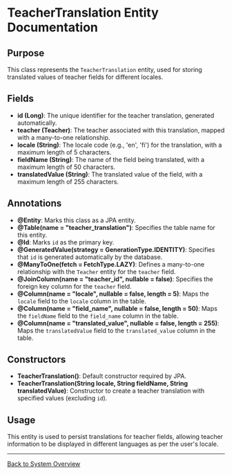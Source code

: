 # TeacherTranslation Entity Documentation

## Purpose

This class represents the `TeacherTranslation` entity, used for storing translated values of teacher fields for different locales.

## Fields

- **id (Long)**: The unique identifier for the teacher translation, generated automatically.
- **teacher (Teacher)**: The teacher associated with this translation, mapped with a many-to-one relationship.
- **locale (String)**: The locale code (e.g., 'en', 'fi') for the translation, with a maximum length of 5 characters.
- **fieldName (String)**: The name of the field being translated, with a maximum length of 50 characters.
- **translatedValue (String)**: The translated value of the field, with a maximum length of 255 characters.

## Annotations

- **@Entity**: Marks this class as a JPA entity.
- **@Table(name = "teacher_translation")**: Specifies the table name for this entity.
- **@Id**: Marks `id` as the primary key.
- **@GeneratedValue(strategy = GenerationType.IDENTITY)**: Specifies that `id` is generated automatically by the database.
- **@ManyToOne(fetch = FetchType.LAZY)**: Defines a many-to-one relationship with the `Teacher` entity for the `teacher` field.
- **@JoinColumn(name = "teacher_id", nullable = false)**: Specifies the foreign key column for the `teacher` field.
- **@Column(name = "locale", nullable = false, length = 5)**: Maps the `locale` field to the `locale` column in the table.
- **@Column(name = "field_name", nullable = false, length = 50)**: Maps the `fieldName` field to the `field_name` column in the table.
- **@Column(name = "translated_value", nullable = false, length = 255)**: Maps the `translatedValue` field to the `translated_value` column in the table.

## Constructors

- **TeacherTranslation()**: Default constructor required by JPA.
- **TeacherTranslation(String locale, String fieldName, String translatedValue)**: Constructor to create a teacher translation with specified values (excluding `id`).

## Usage

This entity is used to persist translations for teacher fields, allowing teacher information to be displayed in different languages as per the user's locale.

---

[Back to System Overview](../../system-overview.md)
